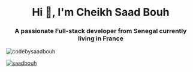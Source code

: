 <h1 align="center">Hi 👋, I'm Cheikh Saad Bouh</h1>
<h3 align="center">A passionate Full-stack developer from Senegal currently living in France</h3>

<p align="left"> <img src="https://komarev.com/ghpvc/?username=codebysaadbouh&label=Profile%20views&color=0e75b6&style=flat" alt="codebysaadbouh" /> </p>

<p align="left"> <a href="https://twitter.com/saadbouhsow_" target="blank"><img src="https://img.shields.io/twitter/follow/bouhsow?logo=twitter&style=for-the-badge" alt="saadbouh" /></a> </p>
